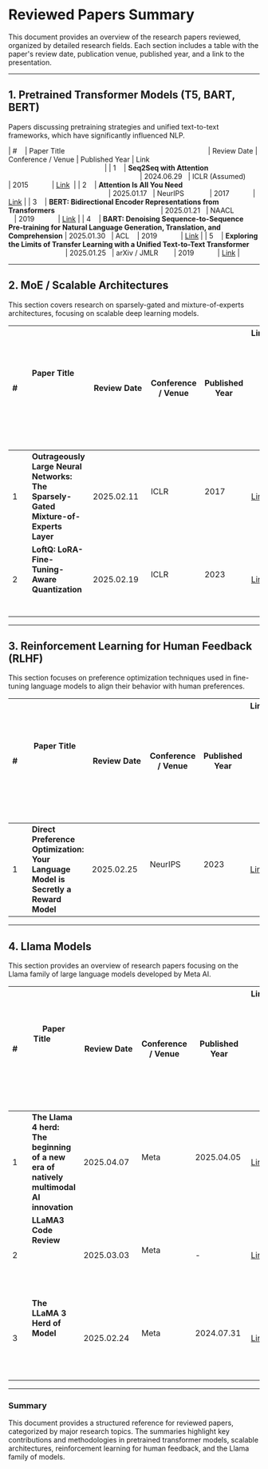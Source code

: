 # Reviewed Papers Summary

This document provides an overview of the research papers reviewed, organized by detailed research fields. Each section includes a table with the paper's review date, publication venue, published year, and a link to the presentation.

---

## 1. Pretrained Transformer Models (T5, BART, BERT)

Papers discussing pretraining strategies and unified text-to-text frameworks, which have significantly influenced NLP.

| #    | Paper Title                                                                         | Review Date | Conference / Venue | Published Year | Link                                                                                                          |
| 1    | **Seq2Seq with Attention**                                                                                             | 2024.06.29   | ICLR (Assumed)      | 2015            | [Link](https://docs.google.com/presentation/d/1-iop7-Fl1rHyqmk_oOCYySII1ZMJ_5R5A8Il8RNtypw/edit#slide=id.p)  |
| 2    | **Attention Is All You Need**                                                                                          | 2025.01.17   | NeurIPS             | 2017            | [Link](https://docs.google.com/presentation/d/1Ot4-j7qjnmUXUFDz4lnPO5yzspzc44KSsF6qlBqaQYQ/edit?usp=sharing) |
| 3    | **BERT: Bidirectional Encoder Representations from Transformers**                                                      | 2025.01.21   | NAACL               | 2019            | [Link](https://docs.google.com/presentation/d/1jXnY-XUmqbDP-8S07ohzwKElEkweXOiZ9eEZu5x83L8/edit?usp=sharing) |
| 4    | **BART: Denoising Sequence-to-Sequence Pre-training for Natural Language Generation, Translation, and Comprehension** | 2025.01.30   | ACL    | 2019            | [Link](https://docs.google.com/presentation/d/1G3L3qRQHZFukr5XntiWswpIZBZ15vhU4A8OAL7bvTwY/edit?usp=sharing) |
| 5    | **Exploring the Limits of Transfer Learning with a Unified Text-to-Text Transformer**                                  | 2025.01.25   | arXiv / JMLR        | 2019            | [Link](https://docs.google.com/presentation/d/1s9Us2b5gyM_BHapcTuirmDaf6MmvA2Thswg2CS2Jg7o/edit?usp=sharing) |

---

## 2. MoE / Scalable Architectures

This section covers research on sparsely-gated and mixture-of-experts architectures, focusing on scalable deep learning models.

| #    | Paper Title                                                                          | Review Date  | Conference / Venue  | Published Year  | Link                                                                                                          |
| ---- | ------------------------------------------------------------------------------------ | ------------ | ------------------- | --------------- | ------------------------------------------------------------------------------------------------------------- |
| 1    | **Outrageously Large Neural Networks: The Sparsely-Gated Mixture-of-Experts Layer**  | 2025.02.11   | ICLR                | 2017            | [Link](https://docs.google.com/presentation/d/13UgUTVf9Q6mWVIRAn1f0z6UXIe7-ffRQoYmWyGYHlds/edit?usp=sharing)  |
| 2    | **LoftQ: LoRA-Fine-Tuning-Aware Quantization**                                       | 2025.02.19   | ICLR                | 2023            | [Link](https://docs.google.com/presentation/d/1tZOsxXaG-ZXeiW4eDmvEqxX6DOCKMqCcSTCFYAQPSvA/edit?usp=sharing)  |

---

## 3. Reinforcement Learning for Human Feedback (RLHF)

This section focuses on preference optimization techniques used in fine-tuning language models to align their behavior with human preferences.

| #    | Paper Title                                                                         | Review Date  | Conference / Venue  | Published Year  | Link                                                                                                          |
| ---- | ----------------------------------------------------------------------------------- | ------------ | ------------------- | --------------- | ------------------------------------------------------------------------------------------------------------- |
| 1    | **Direct Preference Optimization: Your Language Model is Secretly a Reward Model**  | 2025.02.25   | NeurIPS             | 2023            | [Link](https://docs.google.com/presentation/d/15VFKz5KmtCisZk_eJR2lElSIlVobWm1Ekmod4z7qpvU/edit?usp=sharing)  |

---

## 4. Llama Models

This section provides an overview of research papers focusing on the Llama family of large language models developed by Meta AI.

| #    | Paper Title                                                                                                            | Review Date  | Conference / Venue  | Published Year | Link                                                                                                          |
| ---- | ---------------------------------------------------------------------------------------------------------------------- | ------------ | ------------------- | -------------- | ------------------------------------------------------------------------------------------------------------- |
| 1    | **The Llama 4 herd: The beginning of a new era of natively multimodal AI innovation**                                  | 2025.04.07   | Meta                | 2025.04.05     | [Link](https://docs.google.com/presentation/d/1srpgm5Pwr8S03_gAXkLQTAApeXWttSD_MEOlUfXun78/edit?usp=sharing)  |
| 2    | **LLaMA3 Code Review**                                                                                                 | 2025.03.03   | Meta                | -              | [Link](https://docs.google.com/presentation/d/1F4bDtjeLYN2xcN9_hJ8kNy8Iq49W2uRAZGK_CGg92qI/edit?usp=sharing)  |
| 3    | **The LLaMA 3 Herd of Model**                                                                                          | 2025.02.24   | Meta                | 2024.07.31     | [Link](https://docs.google.com/presentation/d/1YpTnPfxIb3cOoVC9htyeNhi6Y9-aefe_FSrMrlUrfsc/edit#slide=id.p)   |

---

### Summary

This document provides a structured reference for reviewed papers, categorized by major research topics. The summaries highlight key contributions and methodologies in pretrained transformer models, scalable architectures, reinforcement learning for human feedback, and the Llama family of models.
